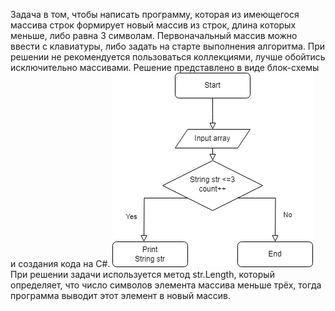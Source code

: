 Задача в том, чтобы написать программу, которая из имеющегося массива строк формирует новый массив из строк, длина которых меньше, либо равна 3 символам. Первоначальный массив можно ввести с клавиатуры, либо задать на старте выполнения алгоритма. При решении не рекомендуется пользоваться коллекциями, лучше обойтись исключительно массивами.
Решение представлено в виде блок-схемы и создания кода на C#.
![Блок-схема](scheme.png)
При решении задачи используется метод str.Length, который определяет, что число символов элемента массива меньше трёх, тогда программа выводит этот элемент в новый массив.

